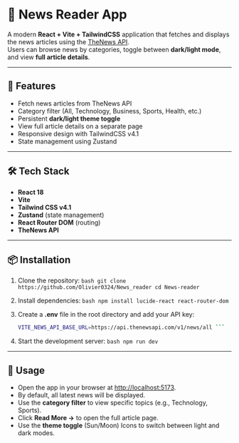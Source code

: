 # 📰 News Reader App

A modern **React + Vite + TailwindCSS** application that fetches and
displays the  news articles using the [TheNews
API](https://api.thenewsapi.com/v1/news/all).\
Users can browse news by categories, toggle between **dark/light mode**,
and view **full article details**.

------------------------------------------------------------------------

## 🚀 Features

-   Fetch  news articles from TheNews API
-   Category filter (All, Technology, Business, Sports, Health, etc.)
-   Persistent **dark/light theme toggle**
-   View full article details on a separate page
-   Responsive design with TailwindCSS v4.1
-   State management using Zustand

------------------------------------------------------------------------

## 🛠️ Tech Stack

-   **React 18**
-   **Vite**
-   **Tailwind CSS v4.1**
-   **Zustand** (state management)
-   **React Router DOM** (routing)
-   **TheNews API**

------------------------------------------------------------------------

## 📦 Installation

1.  Clone the repository: ```bash git clone
    https://github.com/Olivier0324/News_reader cd News-reader ```

2.  Install dependencies: ```bash npm install lucide-react react-router-dom ```

3.  Create a **.env** file in the root directory and add your API key:
    ```bash env VITE_NEWS_API_KEY=your_api_key_here
    VITE_NEWS_API_BASE_URL=https://api.thenewsapi.com/v1/news/all ```

4.  Start the development server: ```bash npm run dev ```

------------------------------------------------------------------------

## 📖 Usage

-   Open the app in your browser at <http://localhost:5173>.
-   By default, all latest news will be displayed.
-   Use the **category filter** to view specific topics (e.g.,
    Technology, Sports).
-   Click **Read More →** to open the full article page.
-   Use the **theme toggle** (Sun/Moon) Icons to switch between light and dark
    modes.



